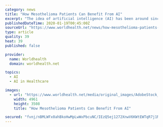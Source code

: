 ```yaml
---
category: news
title: "How Mesothelioma Patients Can Benefit From AI"
excerpt: "The idea of artificial intelligence (AI) has been around since the 1950s but has been on a steadfast ... utilizing this technology to understand who would be most responsive to specific treatments. Immunotherapy, radiation therapy, and surgery are optimized when doctors can address cancer before it spreads to complicated and inoperable places."
publishedDateTime: 2020-01-19T00:45:00Z
sourceUrl: "https://www.worldhealth.net/news/how-mesothelioma-patients-can-benefit-ai/"
type: article
quality: 39
heat: 39
published: false

provider:
  name: Worldhealth
  domain: worldhealth.net

topics:
  - AI
  - AI in Healthcare

images:
  - url: "https://www.worldhealth.net/media/original_images/AdobeStock_41995222.jpeg"
    width: 4961
    height: 3508
    title: "How Mesothelioma Patients Can Benefit From AI"

secured: "fvnj/nBMLWFx0ahBkoHwMpLwWxPbcuNC/IEzQ5ej1272XnwV6KWtEWTqR7j1Nlp8pPPnjNuejRX2eihNTchYA1DjSqWaa3l8rMMXHnwIjEA0hCYx8eHqRS5PwQyXaRTQOrkQZMkisCYl5I8DkKy4KwcUUXTlptL84fU4jFVQwm8Q5tecNoU+/3UcuYLShy672u333Em2AzvNrorAe3262Tj+aJJHgVf56o+O+c/pJWGUqX6D2mNFG0vZkwoiOd5WOCCRDCAxOLkweEUlZn9mrr/F2WwB4OE1nf1qR9C75H4=;69GcsSr8WtpSZJ9u9wqqOg=="
---
```


